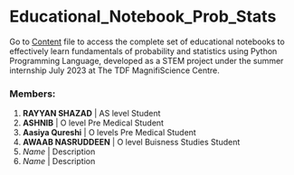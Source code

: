 # Educational_Notebook_Prob_Stats

Go to <a href="https://github.com/fazalabbas90397/Probability-and-Statistics/blob/main/Probability_and_Statistics.ipynb">Content</a> file to access the complete set of educational notebooks to effectively learn fundamentals of probability and statistics using Python Programming Language, developed as a STEM project under the summer internship July 2023 at The TDF MagnifiScience Centre.

### Members:
1. **RAYYAN SHAZAD** | AS level Student 
2. **ASHNIB** | O level Pre Medical Student
3. **Aasiya Qureshi** | O levels Pre Medical Student  
4. **AWAAB NASRUDDEEN** | O level Buisness Studies Student      
5. *Name* | Description
6. *Name* | Description
